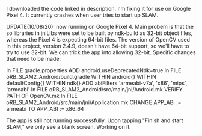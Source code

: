 I downloaded the code linked in description. I'm fixing it for use on Google Pixel 4. It currently crashes when user tries to start up SLAM.

UPDATE(10/08/20): now running on Google Pixel 4. Main probem is that the so libraries in jniLibs were set to be built by ndk-build as 32-bit object files, whereas the Pixel 4 is expecting 64-bit files. The version of OpenCV used in this project, version 2.4.9, doesn't have 64-bit support, so we'll have to try to use 32-bit. We can trick the app into allowing 32-bit. Specific changes that need to be made:

In FILE gradle.properties ADD android.useDeprecatedNdk=true
In FILE oRB_SLAM2_Android/build.gradle WITHIN android{} WITHIN defaultConfig{} WITHIN ndk{} ADD abiFilters 'armeabi-v7a', 'x86', 'mips', 'armeabi'
In FILE oRB_SLAM2_Android/src/main/jni/Android.mk VERIFY PATH OF OpenCV.mk
In FILE oRB_SLAM2_Android/src/main/jni/Application.mk CHANGE APP_ABI := armeabi TO APP_ABI := x86_64

The app is still not running successfully. Upon tapping "Finish and start SLAM," we only see a blank screen. Working on it.
